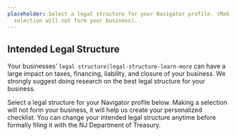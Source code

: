 ```yaml
---
placeholder: Select a legal structure for your Navigator profile. (Making a
  selection will not form your business).
---
```

## Intended Legal Structure

Your businesses’ `legal structure|legal-structure-learn-more` can have a large impact on taxes, financing, liability, and closure of your business. We strongly suggest doing research on the best legal structure for your business.

Select a legal structure for your Navigator profile below. Making a selection will not form your business, it will help us create your personalized checklist. You can change your intended legal structure anytime before formally filing it with the NJ Department of Treasury.